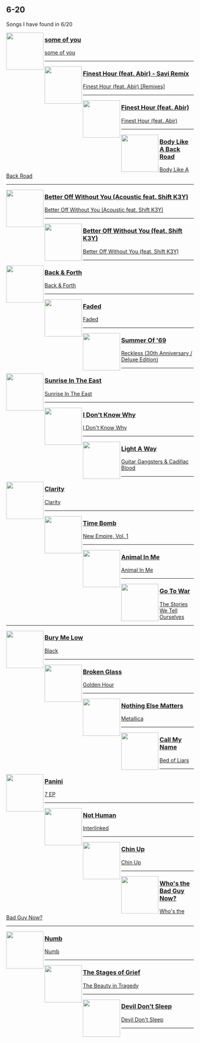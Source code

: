 ## 6-20
[start-desc]: #

Songs I have found in 6&#x2F;20

[end-desc]: #

<img align="left" width="100" height="100" src="https://i.scdn.co/image/ab67616d0000b2733975b985f75165cc4297e26f">

### [some of you](https://open.spotify.com/go?uri=spotify:track:7gBZGDDMWpzaSJoIfFCUzz)
[some of you](https://open.spotify.com/go?uri=spotify:album:3hUUiIJAQ5jhunHDJkv4UY)

---


<img align="left" width="100" height="100" src="https://i.scdn.co/image/ab67616d0000b273d3e2401a0105552af2009eeb">

### [Finest Hour (feat. Abir) - Savi Remix](https://open.spotify.com/go?uri=spotify:track:54Qev1V1g9vwMrazQcAwNn)
[Finest Hour (feat. Abir) [Remixes]](https://open.spotify.com/go?uri=spotify:album:4nqHbqgngItRfLdvmUEfNZ)

---


<img align="left" width="100" height="100" src="https://i.scdn.co/image/ab67616d0000b27351a6b1c6c9d9ba8882a64124">

### [Finest Hour (feat. Abir)](https://open.spotify.com/go?uri=spotify:track:0p0ljM6RxgpGt7wthGqBZa)
[Finest Hour (feat. Abir)](https://open.spotify.com/go?uri=spotify:album:0XftTANTilREiQvG1h8rL0)

---


<img align="left" width="100" height="100" src="https://i.scdn.co/image/ab67616d0000b27356277bb70d3a48ed654a0a57">

### [Body Like A Back Road](https://open.spotify.com/go?uri=spotify:track:7mldq42yDuxiUNn08nvzHO)
[Body Like A Back Road](https://open.spotify.com/go?uri=spotify:album:2N7kidh1wA9EoLdf16QWrz)

---


<img align="left" width="100" height="100" src="https://i.scdn.co/image/ab67616d0000b27349ffa3f28af2373c5ecc2de7">

### [Better Off Without You (Acoustic feat. Shift K3Y)](https://open.spotify.com/go?uri=spotify:track:3XRkpk1KVFxCzzu3xVM79W)
[Better Off Without You (Acoustic feat. Shift K3Y)](https://open.spotify.com/go?uri=spotify:album:2VxnPEQQQsop1HENFLasGL)

---


<img align="left" width="100" height="100" src="https://i.scdn.co/image/ab67616d0000b27356c42d1a64e24c0f2d2d7968">

### [Better Off Without You (feat. Shift K3Y)](https://open.spotify.com/go?uri=spotify:track:3oIVK7arAFuUOCGafPLxSC)
[Better Off Without You (feat. Shift K3Y)](https://open.spotify.com/go?uri=spotify:album:6ItQBh0GYXQc3jYGP79Ww9)

---


<img align="left" width="100" height="100" src="https://i.scdn.co/image/ab67616d0000b2732b98ab4330ca38e488c3c1cd">

### [Back & Forth](https://open.spotify.com/go?uri=spotify:track:4M8x1TR36VMQMFMbGCdoyA)
[Back & Forth](https://open.spotify.com/go?uri=spotify:album:2WqGsuxmIREkcArxbp5IK0)

---


<img align="left" width="100" height="100" src="https://i.scdn.co/image/ab67616d0000b273f002fdfe4a752927072106bf">

### [Faded](https://open.spotify.com/go?uri=spotify:track:4UVeJwSKl0fUm49mcBZc7i)
[Faded](https://open.spotify.com/go?uri=spotify:album:38IySSOtORLMtZthHkMBqa)

---


<img align="left" width="100" height="100" src="https://i.scdn.co/image/ab67616d0000b273cf1fee2a55e98e22bf358512">

### [Summer Of '69](https://open.spotify.com/go?uri=spotify:track:0GONea6G2XdnHWjNZd6zt3)
[Reckless (30th Anniversary / Deluxe Edition)](https://open.spotify.com/go?uri=spotify:album:2o2G49EPi4lua5zgxUKhLL)

---


<img align="left" width="100" height="100" src="https://i.scdn.co/image/ab67616d0000b2733be4b75f03cc4f1c2a604c4a">

### [Sunrise In The East](https://open.spotify.com/go?uri=spotify:track:4LUnZWnO2E2NDUOhfFJr2E)
[Sunrise In The East](https://open.spotify.com/go?uri=spotify:album:2bJwzYDYgZyQ5QDQbLAxno)

---


<img align="left" width="100" height="100" src="https://i.scdn.co/image/ab67616d0000b273d766fd9e96ce4be7776759a4">

### [I Don't Know Why](https://open.spotify.com/go?uri=spotify:track:0ZXdzaT1k688dkpNeEgQiV)
[I Don't Know Why](https://open.spotify.com/go?uri=spotify:album:5LNAH17alOHq9AwIRiymTj)

---


<img align="left" width="100" height="100" src="https://i.scdn.co/image/ab67616d0000b2739daf215ff64034b5f9e02593">

### [Light A Way](https://open.spotify.com/go?uri=spotify:track:329dGGwqrGtU8JNk6iRkQH)
[Guitar Gangsters & Cadillac Blood](https://open.spotify.com/go?uri=spotify:album:6QHLhOasL7wk8EduGT7iD8)

---


<img align="left" width="100" height="100" src="https://i.scdn.co/image/ab67616d0000b273941dd3b3343d9cb9329d37bf">

### [Clarity](https://open.spotify.com/go?uri=spotify:track:60wwxj6Dd9NJlirf84wr2c)
[Clarity](https://open.spotify.com/go?uri=spotify:album:7juWTdmjo0vYywWu8HiQxs)

---


<img align="left" width="100" height="100" src="https://i.scdn.co/image/ab67616d0000b273ecf1e28e7303227937b42527">

### [Time Bomb](https://open.spotify.com/go?uri=spotify:track:3tI114qzJyZYctfLPonBeG)
[New Empire, Vol. 1](https://open.spotify.com/go?uri=spotify:album:2vfJq1u1fi60RaX0p4niHr)

---


<img align="left" width="100" height="100" src="https://i.scdn.co/image/ab67616d0000b273ae3ea2845f979c07b094446e">

### [Animal In Me](https://open.spotify.com/go?uri=spotify:track:4QMaRC93F0aFx3S648CLyh)
[Animal In Me](https://open.spotify.com/go?uri=spotify:album:5QJWH1xQe9Yi3VUVuj4bQG)

---


<img align="left" width="100" height="100" src="https://i.scdn.co/image/ab67616d0000b2732a8d51b21aff8642f30818b0">

### [Go To War](https://open.spotify.com/go?uri=spotify:track:4A0LV6W7IUKPP2pyAZ356E)
[The Stories We Tell Ourselves](https://open.spotify.com/go?uri=spotify:album:4tEmy5QxiF1b65HxuGnkco)

---


<img align="left" width="100" height="100" src="https://i.scdn.co/image/ab67616d0000b27320eefbf93f2df39a72414efe">

### [Bury Me Low](https://open.spotify.com/go?uri=spotify:track:3iARls5EH6Q4fks2tWJStQ)
[Black](https://open.spotify.com/go?uri=spotify:album:2pmyJxHxpZOYu5XwyJs0Fd)

---


<img align="left" width="100" height="100" src="https://i.scdn.co/image/ab67616d0000b27380368f0aa8f90c51674f9dd2">

### [Broken Glass](https://open.spotify.com/go?uri=spotify:track:78ldtCaBRJVp2i91B715L0)
[Golden Hour](https://open.spotify.com/go?uri=spotify:album:7tcs1X9pzFvcLOPuhCstQJ)

---


<img align="left" width="100" height="100" src="https://i.scdn.co/image/ab67616d0000b273af07dc851962508661bbcfce">

### [Nothing Else Matters](https://open.spotify.com/go?uri=spotify:track:10igKaIKsSB6ZnWxPxPvKO)
[Metallica](https://open.spotify.com/go?uri=spotify:album:6QdCohkHKNTVoaSx1ZzitH)

---


<img align="left" width="100" height="100" src="https://i.scdn.co/image/ab67616d0000b27335be3bb73d6f6244df54e326">

### [Call My Name](https://open.spotify.com/go?uri=spotify:track:1v2EmuslskqaQS0iNfhwMb)
[Bed of Liars](https://open.spotify.com/go?uri=spotify:album:1Gbja1LJgJAQkLXlQdMiTF)

---


<img align="left" width="100" height="100" src="https://i.scdn.co/image/ab67616d0000b273c0e7bf5cdd630f314f20586a">

### [Panini](https://open.spotify.com/go?uri=spotify:track:6fTt0CH2t0mdeB2N9XFG5r)
[7 EP](https://open.spotify.com/go?uri=spotify:album:4IRiXE5NROxknUSAUSjMoO)

---


<img align="left" width="100" height="100" src="https://i.scdn.co/image/ab67616d0000b273fea8225d179a669f7e85e9ba">

### [Not Human](https://open.spotify.com/go?uri=spotify:track:6jMOg10ltpAfUB58kP9TZE)
[Interlinked](https://open.spotify.com/go?uri=spotify:album:5AwAp03o1gOPsu9KVU7gNK)

---


<img align="left" width="100" height="100" src="https://i.scdn.co/image/ab67616d0000b27303850e87d4e2f97efc92a345">

### [Chin Up](https://open.spotify.com/go?uri=spotify:track:5YYwZDjfe7pmkFSOA30UAL)
[Chin Up](https://open.spotify.com/go?uri=spotify:album:2lYYFbXRrQmKkQdswhHi6Y)

---


<img align="left" width="100" height="100" src="https://i.scdn.co/image/ab67616d0000b273695407dfe886c86b5c39924f">

### [Who's the Bad Guy Now?](https://open.spotify.com/go?uri=spotify:track:5eFCu3dRKXSuMNgZlQPywl)
[Who's the Bad Guy Now?](https://open.spotify.com/go?uri=spotify:album:4RuxocNRqWgGvoDD7yfhvK)

---


<img align="left" width="100" height="100" src="https://i.scdn.co/image/ab67616d0000b273516218fbdd7fcbe7af3e99fa">

### [Numb](https://open.spotify.com/go?uri=spotify:track:7cPMZyLIKCiWssqRKkBM1c)
[Numb](https://open.spotify.com/go?uri=spotify:album:72KaAkea8pjx1egPnEoKFT)

---


<img align="left" width="100" height="100" src="https://i.scdn.co/image/ab67616d0000b2732764e6f554e48a9981bbc513">

### [The Stages of Grief](https://open.spotify.com/go?uri=spotify:track:41Whh7hrQjZ11hkxCT3obF)
[The Beauty in Tragedy](https://open.spotify.com/go?uri=spotify:album:4HvRbhqkXOqFEbFfxrKD2B)

---


<img align="left" width="100" height="100" src="https://i.scdn.co/image/ab67616d0000b273b183173df1a9f8c5fbac6611">

### [Devil Don't Sleep](https://open.spotify.com/go?uri=spotify:track:1J7ctMMeQDpBZuClwXWi8s)
[Devil Don't Sleep](https://open.spotify.com/go?uri=spotify:album:6NnGLaK3iZD2v4uwwfvprY)

---

